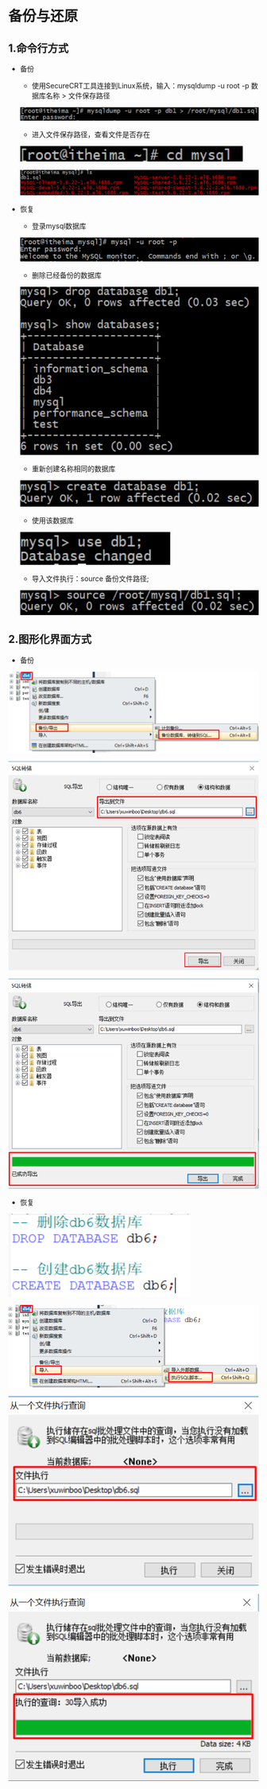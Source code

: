 # 备份与还原

## 1.命令行方式

- 备份

  - 使用SecureCRT工具连接到Linux系统，输入：mysqldump -u root -p 数据库名称 > 文件保存路径

  ![12](./images/md2/12.png)

  - 进入文件保存路径，查看文件是否存在

  ![13](./images/md2/13.png)

  ![14](./images/md2/14.png)

- 恢复

  - 登录mysql数据库

  ![15](./images/md2/15.png)

  - 删除已经备份的数据库

  ![16](./images/md2/16.png)

  - 重新创建名称相同的数据库

  ![17](./images/md2/17.png)

  - 使用该数据库

  ![18](./images/md2/18.png)

  - 导入文件执行：source 备份文件路径;

  ![19](./images/md2/19.png)

## 2.图形化界面方式

- 备份

![05](./images/md2/05.png)

![06](./images/md2/06.png)

![07](./images/md2/07.png)

- 恢复

![08](./images/md2/08.png)

![09](./images/md2/09.png)

![10](./images/md2/10.png)

![11](./images/md2/11.png)

